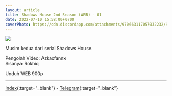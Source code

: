 ```yaml
---
layout: article
title: Shadows House 2nd Season (WEB) - 01
date: 2022-07-10 15:58:00+0700
coverPhoto: https://cdn.discordapp.com/attachments/970663117057032232/995594464057905233/mpv-shot0093.jpg
---
```


![](https://cdn.discordapp.com/attachments/970663117057032232/995594464057905233/mpv-shot0093.jpg)

Musim kedua dari serial Shadows House.

Pengolah Video: Azkaxfannx
<br>
Sisanya: Rokhiq

Unduh WEB 900p

---
[Index](https://proyek.a-1ddl.workers.dev/0:/Musim%20Panas%202022/%5BWEB%5D/%5BA-1%5D%20Shadows%20House%202nd%20Season%20%5BWEB%5D%5Bx264%20900p%5D%5BAAC%5D/%5BA-1%5D%20Shadows%20House%202nd%20Season%20-%2001%20%5BWEB%5D%5Bx264%20900p%5D%5BAAC%5D%5B85B4169A%5D.mkv){:target="_blank"} - [Telegram](https://t.me/a1fansubweeklies/102){:target="_blank"}
